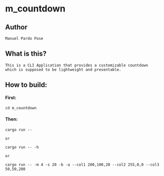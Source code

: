 # m_countdown

## Author
    Manuel Pardo Pose

## What is this?
    This is a CLI Application that provides a customizable countdown
    which is supposed to be lightweight and presentable.

## How to build:
#### First:

    cd m_countdown


#### Then:

    cargo run --

    or

    cargo run -- -h

    or

    cargo run -- -m 4 -s 20 -b -a --col1 200,100,20 --col2 255,0,0 --col3 50,50,200

